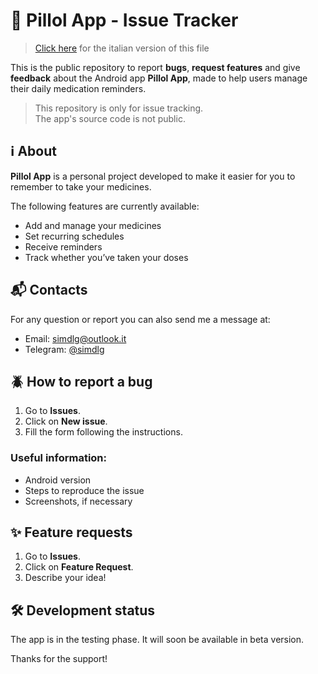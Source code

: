 # 💊 Pillol App - Issue Tracker

> [Click here](README.it.md) for the italian version of this file

This is the public repository to report **bugs**, **request features** and give **feedback** about the Android app **Pillol App**, made to help users manage their daily medication reminders.

> This repository is only for issue tracking.  
> The app's source code is not public.

## ℹ️ About

**Pillol App** is a personal project developed to make it easier for you to remember to take your medicines.  

The following features are currently available:

- Add and manage your medicines
- Set recurring schedules
- Receive reminders
- Track whether you’ve taken your doses

## 📬 Contacts

For any question or report you can also send me a message at:  
- Email: [simdlg@outlook.it](https://mailto:simdlg@outlook.it)  
- Telegram: [@simdlg]()

## 🪲 How to report a bug

1. Go to **Issues**.
2. Click on **New issue**.
3. Fill the form following the instructions.

### Useful information:

- Android version
- Steps to reproduce the issue
- Screenshots, if necessary

## ✨ Feature requests

1. Go to **Issues**.
2. Click on **Feature Request**.
3. Describe your idea!

## 🛠️ Development status

The app is in the testing phase. It will soon be available in beta version.

Thanks for the support!